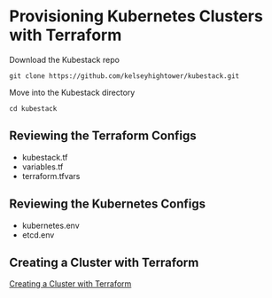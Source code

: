# Provisioning Kubernetes Clusters with Terraform

Download the Kubestack repo

```
git clone https://github.com/kelseyhightower/kubestack.git
```

Move into the Kubestack directory

```
cd kubestack
```

## Reviewing the Terraform Configs

* kubestack.tf
* variables.tf
* terraform.tfvars

## Reviewing the Kubernetes Configs

* kubernetes.env
* etcd.env

## Creating a Cluster with Terraform

[Creating a Cluster with Terraform](https://github.com/kelseyhightower/kubestack#terraform)
